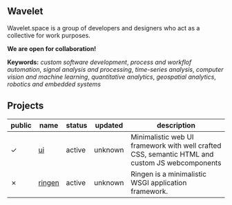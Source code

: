 ## Wavelet

Wavelet.space is a group of developers and designers who act as a collective for work purposes.

**We are open for collaboration!**

**Keywords:** *custom software development*, *process and workflof automation*, *signal analysis and processing*, *time-series analysis*, *computer vision and machine learning*, *quantitative analytics*, *geospatial analytics*,  *robotics and embedded systems*

## Projects

|public|name|status|updated|description|
|------|----|------|-------|-----------|
|&check;|[ui](https://github.com/wavelet-space/ul)|active|unknown|Minimalistic web UI framework with well crafted CSS, semantic HTML and custom JS webcomponents
|&cross;|[ringen](https://github.com/wavelet-space/ringen)|active|unknown|Ringen is a minimalistic WSGI application framework.
